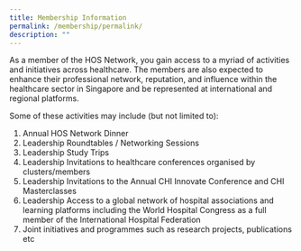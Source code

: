 ```yaml
---
title: Membership Information
permalink: /membership/permalink/
description: ""
---
```

As a member of the HOS Network, you gain access to a myriad of activities and initiatives across healthcare. The members are also expected to enhance their professional network, reputation, and influence within the healthcare sector in Singapore and be represented at international and regional platforms.

Some of these activities may include (but not limited to):

1.  Annual HOS Network Dinner
2.  Leadership Roundtables / Networking Sessions
3.  Leadership Study Trips
4.  Leadership Invitations to healthcare conferences organised by clusters/members
5.  Leadership Invitations to the Annual CHI Innovate Conference and CHI Masterclasses
6.  Leadership Access to a global network of hospital associations and learning platforms including the World Hospital Congress as a full member of the International Hospital Federation
7.  Joint initiatives and programmes such as research projects, publications etc